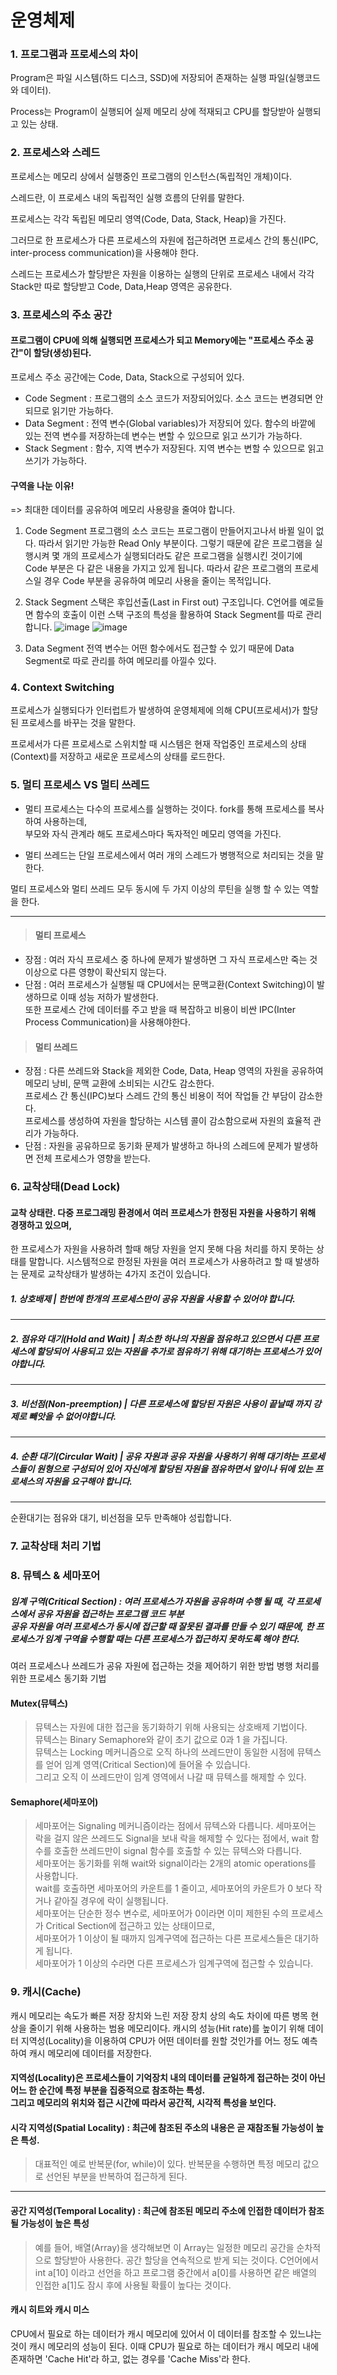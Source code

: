 # 운영체제

### 1. 프로그램과 프로세스의 차이

Program은 파일 시스템(하드 디스크, SSD)에 저장되어 존재하는 실행 파일(실행코드와 데이터).

Process는 Program이 실행되어 실제 메모리 상에 적재되고 CPU를 할당받아 실행되고 있는 상태.


### 2. 프로세스와 스레드

프로세스는 메모리 상에서 실행중인 프로그램의 인스턴스(독립적인 개체)이다.

스레드란,  이 프로세스 내의 독립적인 실행 흐름의 단위를 말한다.


프로세스는 각각 독립된 메모리 영역(Code, Data, Stack, Heap)을 가진다.

그러므로 한 프로세스가 다른 프로세스의 자원에 접근하려면 프로세스 간의 통신(IPC, inter-process communication)을 사용해야 한다.

스레드는 프로세스가 할당받은 자원을 이용하는 실행의 단위로 
프로세스 내에서 각각 Stack만 따로 할당받고 Code, Data,Heap 영역은 공유한다.


### 3. 프로세스의 주소 공간

#### 프로그램이 CPU에 의해 실행되면 프로세스가 되고 Memory에는 "프로세스 주소 공간"이 할당(생성)된다. </br>
프로세스 주소 공간에는 Code, Data, Stack으로 구성되어 있다.

- Code Segment : 프로그램의 소스 코드가 저장되어있다. 소스 코드는 변경되면 안되므로 읽기만 가능하다. 
- Data Segment : 전역 변수(Global variables)가 저장되어 있다.  함수의 바깥에 있는 전역 변수를 저장하는데 변수는 변할 수 있으므로 읽고 쓰기가 가능하다.
- Stack Segment : 함수, 지역 변수가 저장된다. 지역 변수는 변할 수 있으므로 읽고 쓰기가 가능하다.

#### 구역을 나눈 이유!
=> 최대한 데이터를 공유하여 메모리 사용량을 줄여야 합니다.

1. Code Segment 
프로그램의 소스 코드는 프로그램이 만들어지고나서 바뀔 일이 없다. 따라서 읽기만 가능한 Read Only 부분이다.
그렇기 때문에 같은 프로그램을 실행시켜 몇 개의 프로세스가 실행되더라도 같은 프로그램을 실행시킨 것이기에 Code 부분은 다 같은 내용을 가지고 있게 됩니다.
따라서 같은 프로그램의 프로세스일 경우 Code 부분을 공유하여 메모리 사용을 줄이는 목적입니다.

2. Stack Segment
스택은 후입선출(Last in First out) 구조입니다.
C언어를 예로들면 함수의 호출이 이런 스택 구조의 특성을 활용하여 Stack Segment를 따로 관리합니다.
![image](https://user-images.githubusercontent.com/43642411/104469742-2ffa8980-55fc-11eb-93bf-6a7e1fddd415.png)
![image](https://user-images.githubusercontent.com/43642411/104470666-4c4af600-55fd-11eb-99eb-f90b56acdaf6.png)

3. Data Segment 
전역 변수는 어떤 함수에서도 접근할 수 있기 때문에 Data Segment로 따로 관리를 하여 메모리를 아낄수 있다.





### 4. Context Switching
프로세스가 실행되다가 인터럽트가 발생하여 운영체제에 의해 CPU(프로세서)가 할당된 프로세스를 바꾸는 것을 말한다.

프로세서가 다른 프로세스로 스위치할 때 시스템은 현재 작업중인 프로세스의 상태(Context)를 저장하고 새로운 프로세스의 상태를 로드한다.

### 5. 멀티 프로세스 VS 멀티 쓰레드


+ 멀티 프로세스는 다수의 프로세스를 실행하는 것이다. fork를 통해 프로세스를 복사하여 사용하는데, </br> 부모와 자식 관계라 해도 프로세스마다 독자적인 메모리 영역을 가진다.

+ 멀티 쓰레드는 단일 프로세스에서 여러 개의 스레드가 병행적으로 처리되는 것을 말한다.

멀티 프로세스와 멀티 쓰레드 모두 동시에 두 가지 이상의 루틴을 실행 할 수 있는 역할을 한다.

---
> ####  멀티 프로세스
- 장점 : 여러 자식 프로세스 중 하나에 문제가 발생하면 그 자식 프로세스만 죽는 것 이상으로 다른 영향이 확산되지 않는다.
- 단점 : 여러 프로세스가 실행될 때 CPU에서는 문맥교환(Context Switching)이 발생하므로 이때 성능 저하가 발생한다. </br> 또한 프로세스 간에 데이터를 주고 받을 때 복잡하고 비용이 비싼 IPC(Inter Process Communication)을 사용해야한다.

> ####   멀티 쓰레드
- 장점 : 다른 쓰레드와 Stack을 제외한 Code, Data, Heap 영역의 자원을 공유하여 메모리 낭비, 문맥 교환에 소비되는 시간도 감소한다.
  </br>프로세스 간 통신(IPC)보다 스레드 간의 통신 비용이 적어 작업들 간 부담이 감소한다.
  </br>프로세스를 생성하여 자원을 할당하는 시스템 콜이 감소함으로써 자원의 효율적 관리가 가능하다.
- 단점 : 자원을 공유하므로 동기화 문제가 발생하고 하나의 스레드에 문제가 발생하면 전체 프로세스가 영향을 받는다.



### 6. 교착상태(Dead Lock)

#### 교착 상태란. 다중 프로그래밍 환경에서 여러 프로세스가 한정된 자원을 사용하기 위해 경쟁하고 있으며,
한 프로세스가 자원을 사용하려 할때 해당 자원을 얻지 못해 다음 처리를 하지 못하는 상태를 말합니다.
시스템적으로 한정된 자원을 여러 프로세스가 사용하려고 할 때 발생하는 문제로 교착상태가 발생하는 4가지 조건이 있습니다.

##### 1. 상호배제 |  한번에 한개의 프로세스만이 공유 자원을 사용할 수 있어야 합니다.
---
##### 2. 점유와 대기(Hold and Wait) |  최소한 하나의 자원을 점유하고 있으면서 다른 프로세스에 할당되어 사용되고 있는 자원을 추가로 점유하기 위해 대기하는 프로세스가 있어야합니다.
---
##### 3. 비선점(Non-preemption) |  다른 프로세스에 할당된 자원은 사용이 끝날때 까지 강제로 빼앗을 수 없어야합니다.
---
##### 4. 순환 대기(Circular Wait) |  공유 자원과 공유 자원을 사용하기 위해 대기하는 프로세스들이 원형으로 구성되어 있어 자신에게 할당된 자원을 점유하면서 앞이나 뒤에 있는 프로세스의 자원을 요구해야 합니다.

---
순환대기는 점유와 대기, 비선점을 모두 만족해야 성립합니다.

### 7. 교착상태 처리 기법




### 8. 뮤텍스 & 세마포어

##### 임계 구역(Critical Section) : 여러 프로세스가 자원을 공유하며 수행 될 때, 각 프로세스에서 공유 자원을 접근하는 프로그램 코드 부분 </br> 공유 자원을 여러 프로세스가 동시에 접근할 때 잘못된 결과를 만들 수 있기 때문에, 한 프로세스가 임계 구역을 수행할 때는 다른 프로세스가 접근하지 못하도록 해야 한다.

여러 프로세스나 쓰레드가 공유 자원에 접근하는 것을 제어하기 위한 방법
병행 처리를 위한 프로세스 동기화 기법

#### Mutex(뮤텍스)
> 뮤텍스는 자원에 대한 접근을 동기화하기 위해 사용되는 상호배제 기법이다. </br> 뮤텍스는 Binary Semaphore와 같이 초기 값으로 0과 1 을 가집니다. </br>뮤텍스는 Locking 메커니즘으로 오직 하나의 쓰레드만이 동일한 시점에 뮤텍스를 얻어 임계 영역(Critical Section)에 들어올 수 있습니다. </br>그리고 오직 이 쓰레드만이 임계 영역에서 나갈 때 뮤텍스를 해제할 수 있다.


#### Semaphore(세마포어)
> 세마포어는 Signaling 메커니즘이라는 점에서 뮤텍스와 다릅니다. 세마포어는 락을 걸지 않은 쓰레드도 Signal을 보내 락을 해제할 수 있다는 점에서, wait 함수를 호출한 쓰레드만이 signal 함수를 호출할 수 있는 뮤텍스와 다릅니다. </br> 세마포어는 동기화를 위해 wait와 signal이라는 2개의 atomic operations를 사용합니다. </br> wait를 호출하면 세마포어의 카운트를 1 줄이고, 세마포어의 카운트가 0 보다 작거나 같아질 경우에 락이 실행됩니다.</br> 
세마포어는 단순한 정수 변수로, 세마포어가 0이라면 이미 제한된 수의 프로세스가 Critical Section에 접근하고 있는 상태이므로,</br> 세마포어가 1 이상이 될 때까지 임계구역에 접근하는 다른 프로세스들은 대기하게 됩니다. </br> 세마포어가 1 이상의 수라면 다른 프로세스가 임계구역에 접근할 수 있습니다.






### 9. 캐시(Cache)

캐시 메모리는 속도가 빠른 저장 장치와 느린 저장 장치 상의 속도 차이에 따른 병목 현상을 줄이기 위해 사용하는 범용 메모리이다.
캐시의 성능(Hit rate)를 높이기 위해 데이터 지역성(Locality)을 이용하여 CPU가 어떤 데이터를 원할 것인가를 어느 정도 예측하여 캐시 메모리에 데이터를 저장한다.

#### 지역성(Locality)은 프로세스들이 기억장치 내의 데이터를 균일하게 접근하는 것이 아닌 어느 한 순간에 특정 부분을 집중적으로 참조하는 특성.</br>그리고 메모리의 위치와 접근 시간에 따라서 공간적, 시각적 특성을 보인다.

#### 시각 지역성(Spatial Locality) : 최근에 참조된 주소의 내용은 곧 재참조될 가능성이 높은 특성.
>대표적인 예로 반복문(for, while)이 있다. 반복문을 수행하면 특정 메모리 값으로 선언된 부분을 반복하여 접근하게 된다. 

---

#### 공간 지역성(Temporal Locality) : 최근에 참조된 메모리 주소에 인접한 데이터가 참조될 가능성이 높은 특성
>예를 들어, 배열(Array)을 생각해보면 이 Array는 일정한 메모리 공간을 순차적으로 할당받아 사용한다. 공간 할당을 연속적으로 받게 되는 것이다.
C언어에서 int a[10] 이라고 선언을 하고 프로그램 중간에서 a[0]를 사용하면 같은 배열의 인접한 a[1]도 잠시 후에 사용될 확률이 높다는 것이다.



#### 캐시 히트와 캐시 미스 
CPU에서 필요로 하는 데이터가 캐시 메모리에 있어서 이 데이터를 참조할 수 있느냐는 것이 캐시 메모리의 성능이 된다.
이때 CPU가 필요로 하는 데이터가 캐시 메모리 내에 존재하면 'Cache Hit'라 하고, 없는 경우를 'Cache Miss'라 한다.



